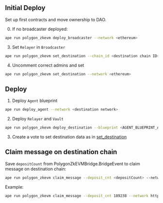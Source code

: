 ## Initial Deploy
Set up first contracts and move ownership to DAO.

0. If no broadcaster deployed:
```bash
ape run polygon_zkevm deploy_broadcaster --network <ethereum>
```

3. Set `Relayer` in `Broadcaster` 
```bash
ape run polygon_zkevm set_destination --chain_id <destination chain ID> --relayer <relayer from destination deployment> --network <ethereum>
```

4. Uncomment correct admins and set
```bash
ape run polygon_zkevm set_destination --network <ethereum>
```

## Deploy

1. Deploy `Agent` blueprint
```bash
ape run deploy_agent --network <destination network>
```

2. Deploy `Relayer` and `Vault`
```bash
ape run polygon_zkevm deploy_destination --blueprint <AGENT_BLUEPRINT_ADDRESS> --network <destination network>
```

3. Create a vote to set destination data as in [set_destination](set_destination.py)

## Claim message on destination chain
Save `depositCount` from PolygonZkEVMBridge.BridgeEvent to claim message on destination chain:
```bash
ape run polygon_zkevm claim_message --deposit_cnt <depositCount> --network <destination network>
```

Example:
```bash
ape run polygon_zkevm claim_message --deposit_cnt 189238 --network https://rpc.xlayer.tech 
```
